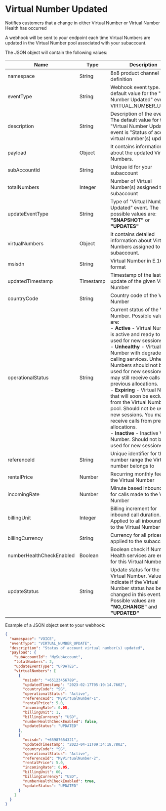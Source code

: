 # Virtual Number Updated

Notifies customers that a change in either Virtual Number or Virtual Number Health has occurred

A webhook will be sent to your endpoint each time Virtual Numbers are updated in the Virtual Number pool associated with your subaccount. 


The JSON object will contain the following values:




| Name | Type | Description |
| --- | --- | --- |
| namespace | String | 8x8 product channel definition |
| eventType | String | Webhook event type. The default value for the "Virtual Number Updated" event is VIRTUAL\_NUMBER\_UPDATE |
| description | String | Description of the event. The default value for the "Virtual Number Updated" event is "Status of account virtual number(s) updated" |
| payload | Object | It contains information about the updated Virtual Numbers. |
| subAccountId | String | Unique id for your subaccount |
| totalNumbers | Integer | Number of Virtual Number(s) assigned to your subaccount |
| updateEventType | String | Type of "Virtual Number Updated" event. The possible values are: **"SNAPSHOT"** or **"UPDATES"** |
| virtualNumbers | Object | It contains detailed information about Virtual Numbers assigned to your subaccount. |
| msisdn | String | Virtual Number in E.164 format |
| updatedTimestamp | Timestamp | Timestamp of the last update of the given Virtual Number |
| countryCode | String | Country code of the Virtual Number |
| operationalStatus | String | Current status of the Virtual Number. Possible values are:<br>- **Active** - Virtual Number is active and ready to be used for new sessions<br>- **Unhealthy** - Virtual Number with degraded calling services. Unhealthy Numbers should not be used for new sessions. You may still receive calls from previous allocations.<br>- **Expiring** - Virtual Number that will soon be excluded from the Virtual Number pool. Should not be used for new sessions. You may still receive calls from previous allocations.<br>- **Inactive** - Inactive Virtual Number. Should not be used for new sessions. |
| referenceId | String | Unique identifier for the number range the Virtual number belongs to |
| rentalPrice | Number | Recurring monthly fee for the Virtual Number |
| incomingRate | Number | Minute based inbound fee for calls made to the Virtual Number |
| billingUnit | Integer | Billing increment for inbound call duration. Applied to all inbound calls to the Virtual Number |
| billingCurrency | String | Currency for all prices applied to the subaccount.  |
| numberHealthCheckEnabled | Boolean | Boolean check if Number Health services are enabled for this Virtual Number |
| updateStatus | String | Update status for the given Virtual Number. Values indicate if the Virtual Number status has been changed in this event. Possible values are **"NO\_CHANGE"** and **"UPDATED"** |


Example of a JSON object sent to your webhook:


```json
{
  "namespace": "VOICE",
  "eventType": "VIRTUAL_NUMBER_UPDATE",
  "description": "Status of account virtual number(s) updated",
  "payload": {
    "subAccountId": "MySubAccount",
    "totalNumbers": 2,
    "updateEventType": "UPDATES",
    "virtualNumbers": [
      {
        "msisdn": "+65123456789",
        "updatedTimestamp": "2023-02-17T05:10:14.760Z",
        "countryCode": "SG",
        "operationalStatus": "Active",
        "referenceId": "MyVirtualNumber-1",
        "rentalPrice": 5.0,
        "incomingRate": 0.05,
        "billingUnit": 1,
        "billingCurrency": "USD",
        "numberHealthCheckEnabled": false,
        "updateStatus": "UPDATED"
      },
      {
        "msisdn": "+65987654321",
        "updatedTimestamp": "2023-04-11T09:34:18.780Z",
        "countryCode": "SG",
        "operationalStatus": "Active",
        "referenceId": "MyVirtualNumber-2",
        "rentalPrice": 5.0,
        "incomingRate": 0.05,
        "billingUnit": 60,
        "billingCurrency": "USD",
        "numberHealthCheckEnabled": true,
        "updateStatus": "UPDATED"
      }
    ]
  }
}

```
